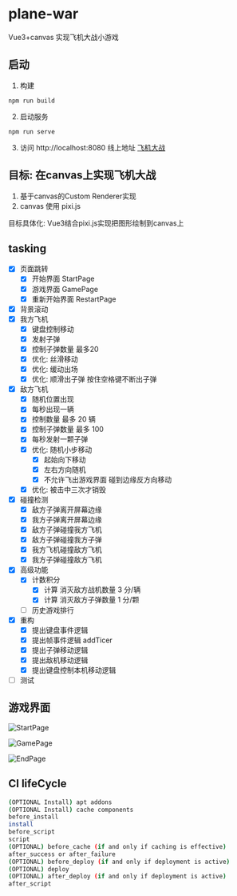 # plane-war

Vue3+canvas 实现飞机大战小游戏

## 启动

1. 构建

```shell
npm run build
```

2. 启动服务

```shell
npm run serve
```

3. 访问 http://localhost:8080 线上地址 [飞机大战](https://miaomiaofanny.github.io/plane-war/)

## 目标: 在canvas上实现飞机大战

1. 基于canvas的Custom Renderer实现
2. canvas 使用 pixi.js

目标具体化: Vue3结合pixi.js实现把图形绘制到canvas上

## tasking

- [x] 页面跳转
  - [x] 开始界面 StartPage
  - [x] 游戏界面 GamePage
  - [X] 重新开始界面 RestartPage
- [x] 背景滚动
- [x] 我方飞机
  - [x] 键盘控制移动
  - [x] 发射子弹
  - [x] 控制子弹数量 最多20
  - [x] 优化: 丝滑移动
  - [x] 优化: 缓动出场
  - [x] 优化: 顺滑出子弹 按住空格键不断出子弹
- [x] 敌方飞机
  - [x] 随机位置出现
  - [x] 每秒出现一辆
  - [x] 控制数量 最多 20 辆
  - [x] 控制子弹数量 最多 100
  - [x] 每秒发射一颗子弹
  - [x] 优化: 随机小步移动
    - [x] 起始向下移动
    - [x] 左右方向随机
    - [x] 不允许飞出游戏界面 碰到边缘反方向移动
  - [x] 优化: 被击中三次才销毁
- [x] 碰撞检测
  - [x] 敌方子弹离开屏幕边缘
  - [x] 我方子弹离开屏幕边缘
  - [x] 敌方子弹碰撞我方飞机
  - [x] 敌方子弹碰撞我方子弹
  - [x] 我方飞机碰撞敌方飞机
  - [x] 我方子弹碰撞敌方飞机
- [x] 高级功能
  - [x] 计数积分
    - [x] 计算 消灭敌方战机数量 3 分/辆
    - [x] 计算 消灭敌方子弹数量 1 分/颗
  - [ ] 历史游戏排行
- [x] 重构
  - [x] 提出键盘事件逻辑
  - [x] 提出帧事件逻辑 addTicer
  - [x] 提出子弹移动逻辑
  - [x] 提出敌机移动逻辑
  - [x] 提出键盘控制本机移动逻辑
- [ ] 测试

## 游戏界面

![StartPage](./assets/start_page.jpg)

![GamePage](./assets/game_page.png)

![EndPage](./assets/end_page.png)

## CI lifeCycle

```bash
(OPTIONAL Install) apt addons
(OPTIONAL Install) cache components
before_install
install
before_script
script
(OPTIONAL) before_cache (if and only if caching is effective)
after_success or after_failure
(OPTIONAL) before_deploy (if and only if deployment is active)
(OPTIONAL) deploy
(OPTIONAL) after_deploy (if and only if deployment is active)
after_script
```